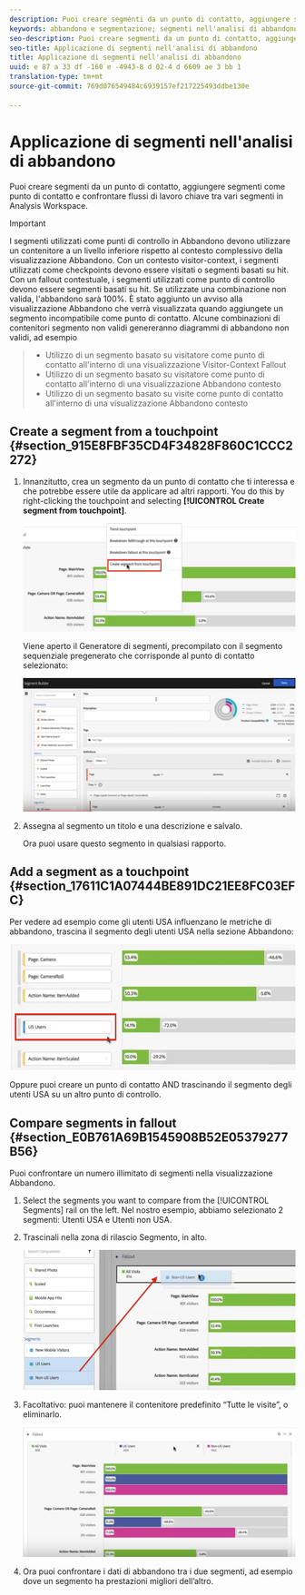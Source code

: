 ```yaml
---
description: Puoi creare segmenti da un punto di contatto, aggiungere segmenti come punto di contatto e confrontare flussi di lavoro chiave tra vari segmenti in Analysis Workspace.
keywords: abbandono e segmentazione; segmenti nell'analisi di abbandono; confrontare segmenti nell'abbandono
seo-description: Puoi creare segmenti da un punto di contatto, aggiungere segmenti come punto di contatto e confrontare flussi di lavoro chiave tra vari segmenti in Analysis Workspace.
seo-title: Applicazione di segmenti nell'analisi di abbandono
title: Applicazione di segmenti nell'analisi di abbandono
uuid: e 87 a 33 df -160 e -4943-8 d 02-4 d 6609 ae 3 bb 1
translation-type: tm+mt
source-git-commit: 769d076549484c6939157ef217225493ddbe130e

---
```



# Applicazione di segmenti nell'analisi di abbandono

Puoi creare segmenti da un punto di contatto, aggiungere segmenti come punto di contatto e confrontare flussi di lavoro chiave tra vari segmenti in Analysis Workspace.

>[!IMPORTANT]
>I segmenti utilizzati come punti di controllo in Abbandono devono utilizzare un contenitore a un livello inferiore rispetto al contesto complessivo della visualizzazione Abbandono. Con un contesto visitor-context, i segmenti utilizzati come checkpoints devono essere visitati o segmenti basati su hit. Con un fallout contestuale, i segmenti utilizzati come punto di controllo devono essere segmenti basati su hit. Se utilizzate una combinazione non valida, l'abbandono sarà 100%. È stato aggiunto un avviso alla visualizzazione Abbandono che verrà visualizzata quando aggiungete un segmento incompatibile come punto di contatto. Alcune combinazioni di contenitori segmento non validi genereranno diagrammi di abbandono non validi, ad esempio

>* Utilizzo di un segmento basato su visitatore come punto di contatto all'interno di una visualizzazione Visitor-Context Fallout
>* Utilizzo di un segmento basato su visitatore come punto di contatto all'interno di una visualizzazione Abbandono contesto
>* Utilizzo di un segmento basato su visite come punto di contatto all'interno di una visualizzazione Abbandono contesto


## Create a segment from a touchpoint {#section_915E8FBF35CD4F34828F860C1CCC2272}

1. Innanzitutto, crea un segmento da un punto di contatto che ti interessa e che potrebbe essere utile da applicare ad altri rapporti. You do this by right-clicking the touchpoint and selecting **[!UICONTROL Create segment from touchpoint]**.

   ![](assets/segment-from-touchpoint.png)

   Viene aperto il Generatore di segmenti, precompilato con il segmento sequenziale pregenerato che corrisponde al punto di contatto selezionato:

   ![](assets/segment-builder.png)

1. Assegna al segmento un titolo e una descrizione e salvalo.

   Ora puoi usare questo segmento in qualsiasi rapporto.

## Add a segment as a touchpoint {#section_17611C1A07444BE891DC21EE8FC03EFC}

Per vedere ad esempio come gli utenti USA influenzano le metriche di abbandono, trascina il segmento degli utenti USA nella sezione Abbandono:

![](assets/segment-touchpoint.png)

Oppure puoi creare un punto di contatto AND trascinando il segmento degli utenti USA su un altro punto di controllo.

## Compare segments in fallout {#section_E0B761A69B1545908B52E05379277B56}

Puoi confrontare un numero illimitato di segmenti nella visualizzazione Abbandono.

1. Select the segments you want to compare from the [!UICONTROL Segments] rail on the left. Nel nostro esempio, abbiamo selezionato 2 segmenti: Utenti USA e Utenti non USA.
1. Trascinali nella zona di rilascio Segmento, in alto.

   ![](assets/segment-drop.png)

1. Facoltativo: puoi mantenere il contenitore predefinito “Tutte le visite”, o eliminarlo.

   ![](assets/seg-compare.png)

1. Ora puoi confrontare i dati di abbandono tra i due segmenti, ad esempio dove un segmento ha prestazioni migliori dell’altro.

